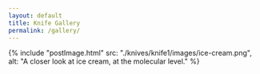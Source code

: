 ```yaml
---
layout: default
title: Knife Gallery
permalink: /gallery/
---
```


{% include "postImage.html" src: "./knives/knife1/images/ice-cream.png", alt: "A closer look at ice cream, at the molecular level." %}
